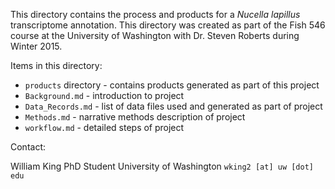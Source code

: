 This directory contains the process and products for a *Nucella lapillus* transcriptome annotation. This directory was created as part of the Fish 546 course at the University of Washington with Dr. Steven Roberts during Winter 2015.

Items in this directory:
- `products` directory - contains products generated as part of this project
- `Background.md` - introduction to project
- `Data_Records.md` - list of data files used and generated as part of project
- `Methods.md` - narrative methods description of project
- `workflow.md` - detailed steps of project

Contact:

William King
PhD Student
University of Washington
`wking2 [at] uw [dot] edu`